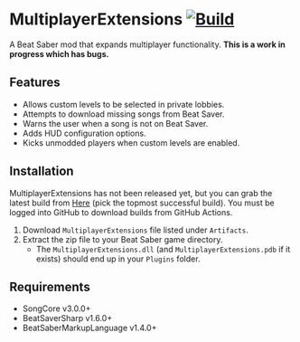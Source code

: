 # MultiplayerExtensions [![Build](https://github.com/Zingabopp/MultiplayerExtensions/workflows/Build/badge.svg?event=push)](https://github.com/Zingabopp/MultiplayerExtensions/actions?query=workflow%3ABuild)
A Beat Saber mod that expands multiplayer functionality. **This is a work in progress which has bugs.**

## Features
* Allows custom levels to be selected in private lobbies.
* Attempts to download missing songs from Beat Saver.
* Warns the user when a song is not on Beat Saver.
* Adds HUD configuration options.
* Kicks unmodded players when custom levels are enabled.

## Installation
MultiplayerExtensions has not been released yet, but you can grab the latest build from [Here](https://github.com/Zingabopp/MultiplayerExtensions/actions?query=workflow%3ABuild+branch%3Amaster) (pick the topmost successful build). You must be logged into GitHub to download builds from GitHub Actions.
1. Download `MultiplayerExtensions` file listed under `Artifacts`.
2. Extract the zip file to your Beat Saber game directory.
   * The `MultiplayerExtensions.dll` (and `MultiplayerExtensions.pdb` if it exists) should end up in your `Plugins` folder.

## Requirements
* SongCore v3.0.0+
* BeatSaverSharp v1.6.0+
* BeatSaberMarkupLanguage v1.4.0+
